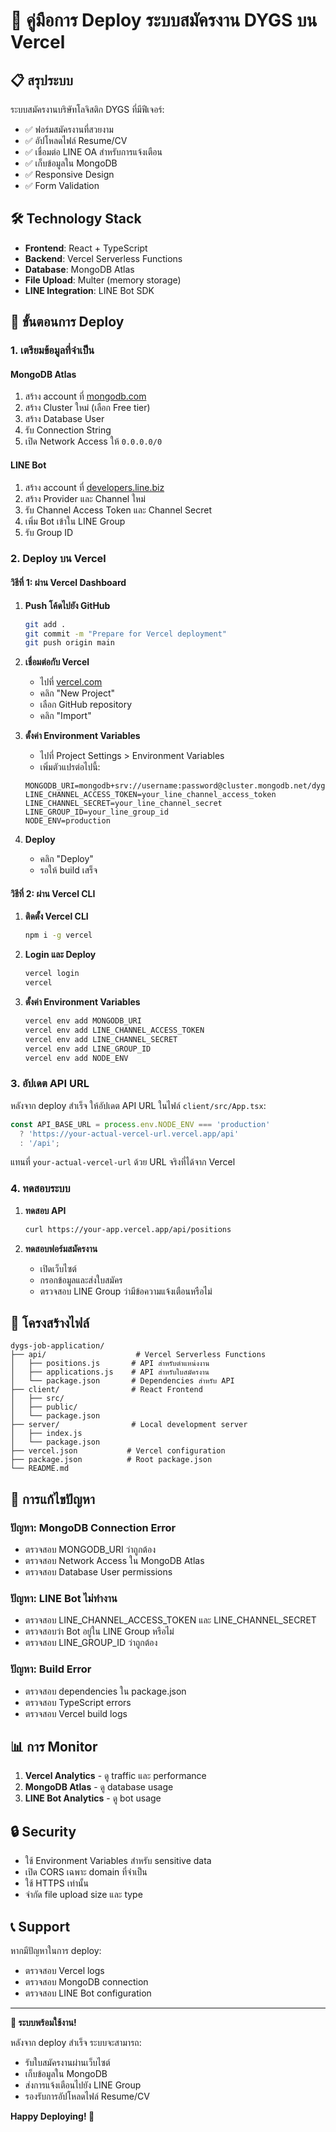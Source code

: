 # 🚀 คู่มือการ Deploy ระบบสมัครงาน DYGS บน Vercel

## 📋 สรุประบบ

ระบบสมัครงานบริษัทโลจิสติก DYGS ที่มีฟีเจอร์:
- ✅ ฟอร์มสมัครงานที่สวยงาม
- ✅ อัปโหลดไฟล์ Resume/CV
- ✅ เชื่อมต่อ LINE OA สำหรับการแจ้งเตือน
- ✅ เก็บข้อมูลใน MongoDB
- ✅ Responsive Design
- ✅ Form Validation

## 🛠️ Technology Stack

- **Frontend**: React + TypeScript
- **Backend**: Vercel Serverless Functions
- **Database**: MongoDB Atlas
- **File Upload**: Multer (memory storage)
- **LINE Integration**: LINE Bot SDK

## 🚀 ขั้นตอนการ Deploy

### 1. เตรียมข้อมูลที่จำเป็น

#### MongoDB Atlas
1. สร้าง account ที่ [mongodb.com](https://mongodb.com)
2. สร้าง Cluster ใหม่ (เลือก Free tier)
3. สร้าง Database User
4. รับ Connection String
5. เปิด Network Access ให้ `0.0.0.0/0`

#### LINE Bot
1. สร้าง account ที่ [developers.line.biz](https://developers.line.biz)
2. สร้าง Provider และ Channel ใหม่
3. รับ Channel Access Token และ Channel Secret
4. เพิ่ม Bot เข้าใน LINE Group
5. รับ Group ID

### 2. Deploy บน Vercel

#### วิธีที่ 1: ผ่าน Vercel Dashboard

1. **Push โค้ดไปยัง GitHub**
   ```bash
   git add .
   git commit -m "Prepare for Vercel deployment"
   git push origin main
   ```

2. **เชื่อมต่อกับ Vercel**
   - ไปที่ [vercel.com](https://vercel.com)
   - คลิก "New Project"
   - เลือก GitHub repository
   - คลิก "Import"

3. **ตั้งค่า Environment Variables**
   - ไปที่ Project Settings > Environment Variables
   - เพิ่มตัวแปรต่อไปนี้:

   ```
   MONGODB_URI=mongodb+srv://username:password@cluster.mongodb.net/dygs_jobs
   LINE_CHANNEL_ACCESS_TOKEN=your_line_channel_access_token
   LINE_CHANNEL_SECRET=your_line_channel_secret
   LINE_GROUP_ID=your_line_group_id
   NODE_ENV=production
   ```

4. **Deploy**
   - คลิก "Deploy"
   - รอให้ build เสร็จ

#### วิธีที่ 2: ผ่าน Vercel CLI

1. **ติดตั้ง Vercel CLI**
   ```bash
   npm i -g vercel
   ```

2. **Login และ Deploy**
   ```bash
   vercel login
   vercel
   ```

3. **ตั้งค่า Environment Variables**
   ```bash
   vercel env add MONGODB_URI
   vercel env add LINE_CHANNEL_ACCESS_TOKEN
   vercel env add LINE_CHANNEL_SECRET
   vercel env add LINE_GROUP_ID
   vercel env add NODE_ENV
   ```

### 3. อัปเดต API URL

หลังจาก deploy สำเร็จ ให้อัปเดต API URL ในไฟล์ `client/src/App.tsx`:

```typescript
const API_BASE_URL = process.env.NODE_ENV === 'production' 
  ? 'https://your-actual-vercel-url.vercel.app/api' 
  : '/api';
```

แทนที่ `your-actual-vercel-url` ด้วย URL จริงที่ได้จาก Vercel

### 4. ทดสอบระบบ

1. **ทดสอบ API**
   ```bash
   curl https://your-app.vercel.app/api/positions
   ```

2. **ทดสอบฟอร์มสมัครงาน**
   - เปิดเว็บไซต์
   - กรอกข้อมูลและส่งใบสมัคร
   - ตรวจสอบ LINE Group ว่ามีข้อความแจ้งเตือนหรือไม่

## 📁 โครงสร้างไฟล์

```
dygs-job-application/
├── api/                    # Vercel Serverless Functions
│   ├── positions.js       # API สำหรับตำแหน่งงาน
│   ├── applications.js    # API สำหรับใบสมัครงาน
│   └── package.json       # Dependencies สำหรับ API
├── client/                # React Frontend
│   ├── src/
│   ├── public/
│   └── package.json
├── server/                # Local development server
│   ├── index.js
│   └── package.json
├── vercel.json           # Vercel configuration
├── package.json          # Root package.json
└── README.md
```

## 🔧 การแก้ไขปัญหา

### ปัญหา: MongoDB Connection Error
- ตรวจสอบ MONGODB_URI ว่าถูกต้อง
- ตรวจสอบ Network Access ใน MongoDB Atlas
- ตรวจสอบ Database User permissions

### ปัญหา: LINE Bot ไม่ทำงาน
- ตรวจสอบ LINE_CHANNEL_ACCESS_TOKEN และ LINE_CHANNEL_SECRET
- ตรวจสอบว่า Bot อยู่ใน LINE Group หรือไม่
- ตรวจสอบ LINE_GROUP_ID ว่าถูกต้อง

### ปัญหา: Build Error
- ตรวจสอบ dependencies ใน package.json
- ตรวจสอบ TypeScript errors
- ตรวจสอบ Vercel build logs

## 📊 การ Monitor

1. **Vercel Analytics** - ดู traffic และ performance
2. **MongoDB Atlas** - ดู database usage
3. **LINE Bot Analytics** - ดู bot usage

## 🔒 Security

- ใช้ Environment Variables สำหรับ sensitive data
- เปิด CORS เฉพาะ domain ที่จำเป็น
- ใช้ HTTPS เท่านั้น
- จำกัด file upload size และ type

## 📞 Support

หากมีปัญหาในการ deploy:
- ตรวจสอบ Vercel logs
- ตรวจสอบ MongoDB connection
- ตรวจสอบ LINE Bot configuration

---

**🎉 ระบบพร้อมใช้งาน!**

หลังจาก deploy สำเร็จ ระบบจะสามารถ:
- รับใบสมัครงานผ่านเว็บไซต์
- เก็บข้อมูลใน MongoDB
- ส่งการแจ้งเตือนไปยัง LINE Group
- รองรับการอัปโหลดไฟล์ Resume/CV

**Happy Deploying! 🚀** 